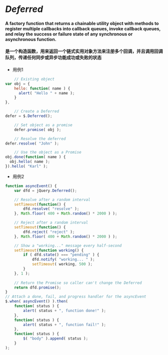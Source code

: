 # *Deferred*
#### A factory function that returns a chainable utility object with methods to register multiple callbacks into callback queues, invoke callback queues, and relay the success or failure state of any synchronous or asynchronous function.
#### 是一个构造函数，用来返回一个链式实用对象方法来注册多个回调，并且调用回调队列，传递任何同步或异步功能成功或失败的状态

- 用例1
```js
    // Existing object
var obj = {
	hello: function( name ) {
	  alert( "Hello " + name );
	}
},

    // Create a Deferred
defer = $.Deferred();

    // Set object as a promise
    defer.promise( obj );

    // Resolve the deferred
defer.resolve( "John" );

    // Use the object as a Promise
obj.done(function( name ) {
  obj.hello( name );
}).hello( "Karl" );
```
- 用例2
```js
function asyncEvent() {
	var dfd = jQuery.Deferred();

	// Resolve after a random interval
	setTimeout(function() {
		dfd.resolve( "resolve" );
	}, Math.floor( 400 + Math.random() * 2000 ) );

	// Reject after a random interval
	setTimeout(function() {
		dfd.reject( "reject" );
	}, Math.floor( 400 + Math.random() * 2000 ) );

	// Show a "working..." message every half-second
	setTimeout(function working() {
		if ( dfd.state() === "pending" ) {
			dfd.notify( "working... " );
			setTimeout( working, 500 );
		}
	}, 1 );
	
	// Return the Promise so caller can't change the Deferred
	return dfd.promise();
}
// Attach a done, fail, and progress handler for the asyncEvent
$.when( asyncEvent() ).then(
	function( status ) {
		alert( status + ", function done!" );
	},
	function( status ) {
		alert( status + ", function fail!" );
	},
	function( status ) {
		$( "body" ).append( status );
	}
);
```
